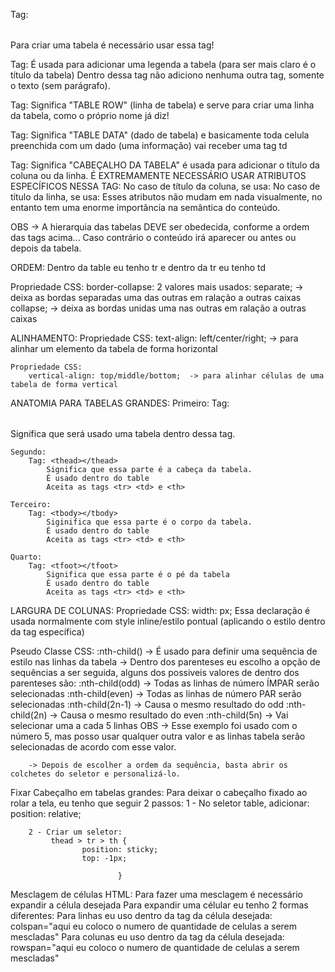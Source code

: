 Tag: <table></table>
    Para criar uma tabela é necessário usar essa tag!

Tag: <caption></caption>
    É usada para adicionar uma legenda a tabela (para ser mais claro é o título da tabela)
    Dentro dessa tag não adiciono nenhuma outra tag, somente o texto (sem parágrafo).

Tag: <tr></tr>
    Significa "TABLE ROW" (linha de tabela) e serve para criar uma linha da tabela, como o próprio nome já diz!

Tag: <td></td>
    Significa "TABLE DATA" (dado de tabela) e basicamente toda celula preenchida com um dado (uma informação) vai receber uma tag td

Tag: <th></th>
    Significa "CABEÇALHO DA TABELA" é usada para adicionar o título da coluna ou da linha.
    É EXTREMAMENTE NECESSÁRIO USAR ATRIBUTOS ESPECÍFICOS NESSA TAG:
        No caso de título da coluna, se usa:
            <th scope="col"></th>
        No caso de título da linha, se usa:
            <th scope="row"></th>
        Esses atributos não mudam em nada visualmente, no entanto tem uma enorme importância na semântica do conteúdo.

OBS -> A hierarquia das tabelas DEVE ser obedecida, conforme a ordem das tags acima... Caso contrário o conteúdo irá aparecer ou antes ou depois da tabela.

ORDEM:  Dentro da table eu tenho tr e dentro da tr eu tenho td

Propriedade CSS: 
    border-collapse:
        2 valores mais usados:
            separate; -> deixa as bordas separadas uma das outras em ralação a outras caixas
            collapse; -> deixa as bordas unidas uma nas outras em ralação a outras caixas

ALINHAMENTO:
    Propriedade CSS:
        text-align: left/center/right;   -> para alinhar um elemento da tabela de forma horizontal

    Propriedade CSS:
        vertical-align: top/middle/bottom;  -> para alinhar células de uma tabela de forma vertical

ANATOMIA PARA TABELAS GRANDES:
    Primeiro:
        Tag: <table></table>
            Significa que será usado uma tabela dentro dessa tag. 

    Segundo:         
        Tag: <thead></thead>
            Significa que essa parte é a cabeça da tabela.
            É usado dentro do table
            Aceita as tags <tr> <td> e <th>

    Terceiro:
        Tag: <tbody></tbody>
            Siginifica que essa parte é o corpo da tabela.
            É usado dentro do table
            Aceita as tags <tr> <td> e <th>

    Quarto:
        Tag: <tfoot></tfoot>
            Significa que essa parte é o pé da tabela
            É usado dentro do table
            Aceita as tags <tr> <td> e <th>

LARGURA DE COLUNAS:
    Propriedade CSS:
        width: px;
    Essa declaração é usada normalmente com style inline/estilo pontual (aplicando o estilo dentro da tag específica)

Pseudo Classe CSS:
    :nth-child() 
        -> É usado para definir uma sequência de estilo nas linhas da tabela
        -> Dentro dos parenteses eu escolho a opção de sequências a ser seguida, alguns dos possiveis valores de dentro dos parenteses são:
            :nth-child(odd) -> Todas as linhas de número ÍMPAR serão selecionadas
            :nth-child(even) -> Todas as linhas de número PAR serão selecionadas
            :nth-child(2n-1) -> Causa o mesmo resultado do odd
            :nth-child(2n) -> Causa o mesmo resultado do even
            :nth-child(5n) -> Vai selecionar uma a cada 5 linhas OBS -> Esse exemplo foi usado com o número 5, mas posso usar qualquer outra valor e as linhas tabela serão selecionadas de acordo com esse valor.

        -> Depois de escolher a ordem da sequência, basta abrir os colchetes do seletor e personalizá-lo.

Fixar Cabeçalho em tabelas grandes:
    Para deixar o cabeçalho fixado ao rolar a tela, eu tenho que seguir 2 passos:
        1 - No seletor table, adicionar:
            position: relative;

        2 - Criar um seletor:
             thead > tr > th {
                    position: sticky;
                    top: -1px;

                            }


Mesclagem de células HTML:
    Para fazer uma mesclagem é necessário expandir a célula desejada
    Para expandir uma célular eu tenho 2 formas diferentes:
        Para linhas eu uso dentro da tag da célula desejada:
            colspan="aqui eu coloco o numero de quantidade de celulas a serem mescladas"
        Para colunas eu uso dentro da tag da célula desejada:
            rowspan="aqui eu coloco o numero de quantidade de celulas a serem mescladas"